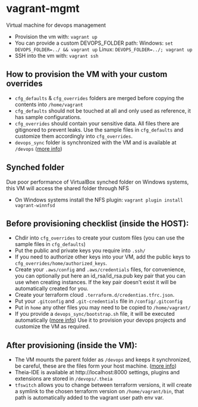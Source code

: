 # vagrant-mgmt 

Virtual machine for devops management

- Provision the vm with: `vagrant up` 
- You can provide a custom DEVOPS_FOLDER path:
	Windows: `set DEVOPS_FOLDER=../ && vagrant up`
	Linux: `DEVOPS_FOLDER=../; vagrant up`
- SSH into the vm with: `vagrant ssh`

## How to provision the VM with your custom overrides

- `cfg_defaults` & `cfg_overrides` folders are merged before copying the contents into `/home/vagrant`
- `cfg_defaults` should not be touched at all and only used as reference, it has sample configurations.
- `cfg_overrides` should contain your sensitive data. All files there are gitignored to prevent leaks. Use the sample files in `cfg_defaults` and customize them accordingly into `cfg_overrides`. 
- `devops_sync` folder is synchronized with the VM and is available at `/devops` ([more info](devops_sync/README.md))

## Synched folder
Due poor performance of VirtualBox synched folder on Windows systems, this VM will access the shared folder through NFS
- On Windows systems install the NFS plugin: `vagrant plugin install vagrant-winnfsd`

## Before provisioning checklist (inside the HOST):

- Chdir into `cfg_overrides` to create your custom files (you can use the sample files in `cfg_defaults`)
- Put the public and private keys you require into `.ssh/`
- If you need to authorize other keys into your VM, add the public keys to `cfg_overrides/home/authorized_keys`.
- Create your `.aws/config` and `.aws/credentials` files, for convenience, you can optionally put here an id_rsa/id_rsa.pub key pair that you can use when creating instances. If the key pair doesn't exist it will be automatically created for you.
- Create your terraform cloud `.terraform.d/credentias.tfrc.json`.
- Put your `.gitconfig` and `.git-credentials` file in `/config/.gitconfig`
- Put in `home` any other files you may need to be copied to `/home/vagrant/` 
- If you provide a `devops_sync/bootstrap.sh` file, it will be executed automatically ([more info](devops_sync/README.md)) Use it to provision your devops projects and customize the VM as required.

## After provisioning (inside the VM):

- The VM mounts the parent folder as `/devops` and keeps it synchronized, be careful, these are the files form your host machine. ([more info](devops_sync/README.md))
- Theia-IDE is available at http://localhost:8000 settings, plugins and extensions are stored in `/devops/.theia`
- `tfswitch` allows you to change between terraform versions, it will create a symlink to the chosen terraform version on `/home/vagrant/bin`, that path is automatically added to the vagrant user path env var.